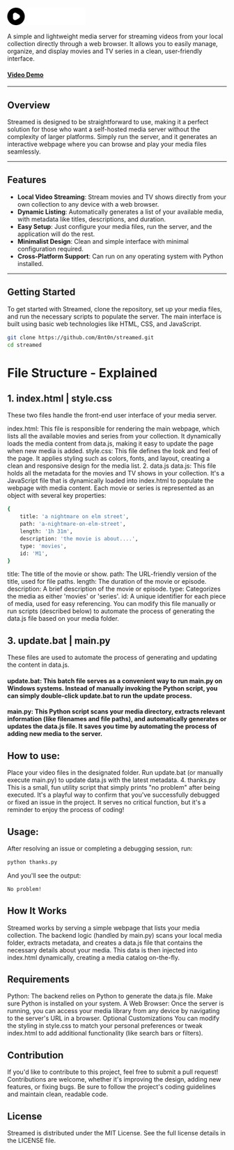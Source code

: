 ![alt text](https://raw.githubusercontent.com/8nt0n/streamed/main/src/icon.png)

A simple and lightweight media server for streaming videos from your local collection directly through a web browser. It allows you to easily manage, organize, and display movies and TV series in a clean, user-friendly interface.

#### [Video Demo](https://www.youtube.com/watch?v=EzZ0E9ARLbg)

---

## Overview

Streamed is designed to be straightforward to use, making it a perfect solution for those who want a self-hosted media server without the complexity of larger platforms. Simply run the server, and it generates an interactive webpage where you can browse and play your media files seamlessly.

---

## Features
- **Local Video Streaming**: Stream movies and TV shows directly from your own collection to any device with a web browser.
- **Dynamic Listing**: Automatically generates a list of your available media, with metadata like titles, descriptions, and duration.
- **Easy Setup**: Just configure your media files, run the server, and the application will do the rest.
- **Minimalist Design**: Clean and simple interface with minimal configuration required.
- **Cross-Platform Support**: Can run on any operating system with Python installed.

---

## Getting Started

To get started with Streamed, clone the repository, set up your media files, and run the necessary scripts to populate the server. The main interface is built using basic web technologies like HTML, CSS, and JavaScript.

```bash
git clone https://github.com/8nt0n/streamed.git
cd streamed
```

# File Structure - Explained
## 1. index.html | style.css
These two files handle the front-end user interface of your media server.

index.html: This file is responsible for rendering the main webpage, which lists all the available movies and series from your collection. It dynamically loads the media content from data.js, making it easy to update the page when new media is added.
style.css: This file defines the look and feel of the page. It applies styling such as colors, fonts, and layout, creating a clean and responsive design for the media list.
2. data.js
data.js: This file holds all the metadata for the movies and TV shows in your collection. It's a JavaScript file that is dynamically loaded into index.html to populate the webpage with media content.
Each movie or series is represented as an object with several key properties:

```bash
{
    title: 'a nightmare on elm street',
    path: 'a-nightmare-on-elm-street',
    length: '1h 31m',
    description: 'the movie is about....',
    type: 'movies',
    id: 'M1',
}
```

title: The title of the movie or show.
path: The URL-friendly version of the title, used for file paths.
length: The duration of the movie or episode.
description: A brief description of the movie or episode.
type: Categorizes the media as either 'movies' or 'series'.
id: A unique identifier for each piece of media, used for easy referencing.
You can modify this file manually or run scripts (described below) to automate the process of generating the data.js file based on your media folder.

## 3. update.bat | main.py
These files are used to automate the process of generating and updating the content in data.js.

#### update.bat: This batch file serves as a convenient way to run main.py on Windows systems. Instead of manually invoking the Python script, you can simply double-click update.bat to run the update process.

#### main.py: This Python script scans your media directory, extracts relevant information (like filenames and file paths), and automatically generates or updates the data.js file. It saves you time by automating the process of adding new media to the server.

## How to use:
Place your video files in the designated folder.
Run update.bat (or manually execute main.py) to update data.js with the latest metadata.
4. thanks.py
This is a small, fun utility script that simply prints "no problem" after being executed. It's a playful way to confirm that you've successfully debugged or fixed an issue in the project. It serves no critical function, but it's a reminder to enjoy the process of coding!

## Usage:
After resolving an issue or completing a debugging session, run:

```bash
python thanks.py
```
And you'll see the output:
```bash
No problem!
```

## How It Works
Streamed works by serving a simple webpage that lists your media collection. The backend logic (handled by main.py) scans your local media folder, extracts metadata, and creates a data.js file that contains the necessary details about your media. This data is then injected into index.html dynamically, creating a media catalog on-the-fly.

## Requirements
Python: The backend relies on Python to generate the data.js file. Make sure Python is installed on your system.
A Web Browser: Once the server is running, you can access your media library from any device by navigating to the server's URL in a browser.
Optional Customizations
You can modify the styling in style.css to match your personal preferences or tweak index.html to add additional functionality (like search bars or filters).

## Contribution
If you'd like to contribute to this project, feel free to submit a pull request! Contributions are welcome, whether it's improving the design, adding new features, or fixing bugs. Be sure to follow the project's coding guidelines and maintain clean, readable code.

## License
Streamed is distributed under the MIT License. See the full license details in the LICENSE file.

